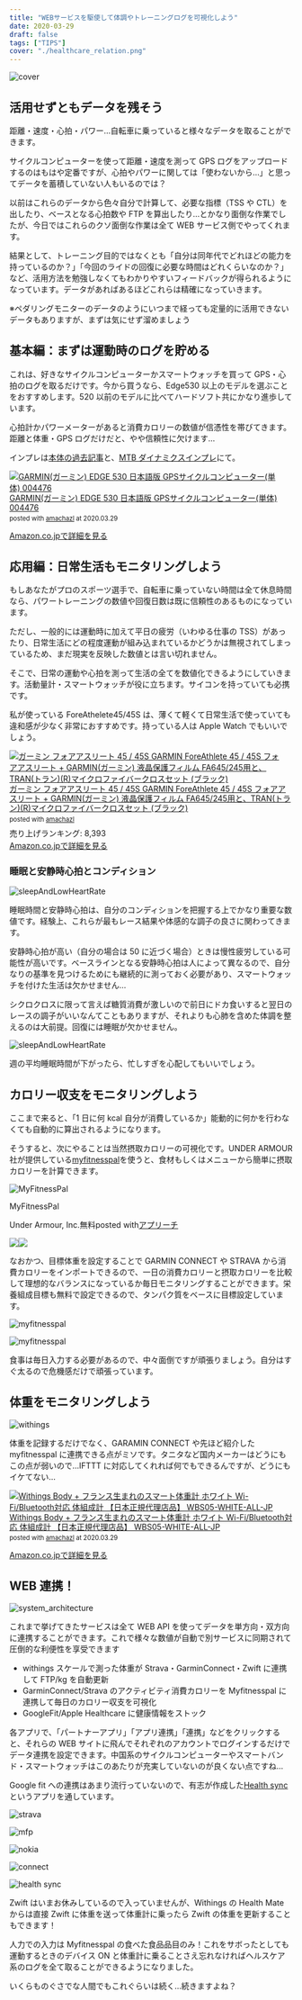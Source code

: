 ```yaml
---
title: "WEBサービスを駆使して体調やトレーニングログを可視化しよう"
date: 2020-03-29
draft: false
tags: ["TIPS"]
cover: "./healthcare_relation.png"
---
```


![cover](./healthcare_relation.png)

## 活用せずともデータを残そう

距離・速度・心拍・パワー…自転車に乗っていると様々なデータを取ることができます。

サイクルコンピューターを使って距離・速度を測って GPS ログをアップロードするのはもはや定番ですが、心拍やパワーに関しては「使わないから…」と思ってデータを蓄積していない人もいるのでは？

以前はこれらのデータから色々自分で計算して、必要な指標（TSS や CTL）を出したり、ベースとなる心拍数や FTP を算出したり…とかなり面倒な作業でしたが、今日ではこれらのクソ面倒な作業は全て WEB サービス側でやってくれます。

結果として、トレーニング目的ではなくとも「自分は同年代でどれほどの能力を持っているのか？」「今回のライドの回復に必要な時間はどれくらいなのか？」など、活用方法を勉強しなくてもわかりやすいフィードバックが得られるようになっています。データがあればあるほどこれらは精確になっていきます。

※ペダリングモニターのデータのようにいつまで経っても定量的に活用できないデータもありますが、まずは気にせず溜めましょう

## 基本編：まずは運動時のログを貯める

これは、好きなサイクルコンピューターかスマートウォッチを買って GPS・心拍のログを取るだけです。今から買うなら、Edge530 以上のモデルを選ぶことをおすすめします。520 以前のモデルに比べてハードソフト共にかなり進歩しています。

心拍計かパワーメーターがあると消費カロリーの数値が信憑性を帯びてきます。距離と体重・GPS ログだけだと、やや信頼性に欠けます…

インプレは[本体の過去記事](/post/2019/08/edge530j/)と、[MTB ダイナミクスインプレ](/post/2019/11/edge530_mtbd/)にて。

<div class="amachazl-box" style="margin-bottom:0px;"><div class="amachazl-image" style="float:left;margin:0px 12px 1px 0px;"><a href="https://www.amazon.co.jp/exec/obidos/ASIN/B07V4DG1DK/gensobunya-22/" name="amachazllink" target="_blank"><img src="https://m.media-amazon.com/images/I/41nWG3UXbVL._SL160_.jpg" alt="GARMIN(ガーミン) EDGE 530 日本語版 GPSサイクルコンピューター(単体) 004476" style="border: none;" /></a></div><div class="amachazl-info" style="line-height:120%; margin-bottom: 10px"><div class="amachazl-name" style="margin-bottom:10px;line-height:120%"><a href="https://www.amazon.co.jp/exec/obidos/ASIN/B07V4DG1DK/gensobunya-22/" name="amachazllink" target="_blank">GARMIN(ガーミン) EDGE 530 日本語版 GPSサイクルコンピューター(単体) 004476</a><div class="amachazl-powered-date" style="font-size:80%;margin-top:5px;line-height:120%">posted with <a href="https://amachazl.com/browse/B07V4DG1DK/gensobunya-22" title="GARMIN(ガーミン) EDGE 530 日本語版 GPSサイクルコンピューター(単体) 004476 - 甘茶蔓 (amachazl)" target="_blank">amachazl</a> at 2020.03.29</div></div><div class="amachazl-sub-info" style="float: left;"><div class="amachazl-link" style="margin-top: 5px"><a href="https://www.amazon.co.jp/exec/obidos/ASIN/B07V4DG1DK/gensobunya-22/" name="amachazllink" target="_blank">Amazon.co.jpで詳細を見る</a></div></div></div><div class="amachazl-footer" style="clear: left"></div></div>

## 応用編：日常生活もモニタリングしよう

もしあなたがプロのスポーツ選手で、自転車に乗っていない時間は全て休息時間なら、パワートレーニングの数値や回復日数は既に信頼性のあるものになっています。

ただし、一般的には運動時に加えて平日の疲労（いわゆる仕事の TSS）があったり、日常生活にどの程度運動が組み込まれているかどうかは無視されてしまっているため、まだ現実を反映した数値とは言い切れません。

そこで、日常の運動や心拍を測って生活の全てを数値化できるようにしていきます。活動量計・スマートウォッチが役に立ちます。サイコンを持っていても必携です。

私が使っている ForeAthelete45/45S は、薄くて軽くて日常生活で使っていても違和感が少なく非常におすすめです。持っている人は Apple Watch でもいいでしょう。

<div class="amachazl-box" style="margin-bottom:0px;"><div class="amachazl-image" style="float:left;margin:0px 12px 1px 0px;"><a href="https://www.amazon.co.jp/exec/obidos/ASIN/B07WG1QZHJ/gensobunya-22/" name="amachazllink" target="_blank"><img src="https://m.media-amazon.com/images/I/311bCYwRq4L._SL160_.jpg" alt="ガーミン フォアアスリート 45 / 45S GARMIN ForeAthlete 45 / 45S フォアアスリート + GARMIN(ガーミン) 液晶保護フィルム FA645/245用と、TRAN(トラン)(R)マイクロファイバークロスセット (ブラック)" style="border: none;" /></a></div><div class="amachazl-info" style="line-height:120%; margin-bottom: 10px"><div class="amachazl-name" style="margin-bottom:10px;line-height:120%"><a href="https://www.amazon.co.jp/exec/obidos/ASIN/B07WG1QZHJ/gensobunya-22/" name="amachazllink" target="_blank">ガーミン フォアアスリート 45 / 45S GARMIN ForeAthlete 45 / 45S フォアアスリート + GARMIN(ガーミン) 液晶保護フィルム FA645/245用と、TRAN(トラン)(R)マイクロファイバークロスセット (ブラック)</a><div class="amachazl-powered-date" style="font-size:80%;margin-top:5px;line-height:120%">posted with <a href="https://amachazl.com/browse/B07WG1QZHJ/gensobunya-22" title="ガーミン フォアアスリート 45 / 45S GARMIN ForeAthlete 45 / 45S フォアアスリート + GARMIN(ガーミン) 液晶保護フィルム FA645/245用と、TRAN(トラン)(R)マイクロファイバークロスセット (ブラック) - 甘茶蔓 (amachazl)" target="_blank">amachazl</a></div></div><div class="amachazl-detail">売り上げランキング: 8,393<br /></div><div class="amachazl-sub-info" style="float: left;"><div class="amachazl-link" style="margin-top: 5px"><a href="https://www.amazon.co.jp/exec/obidos/ASIN/B07WG1QZHJ/gensobunya-22/" name="amachazllink" target="_blank">Amazon.co.jpで詳細を見る</a></div></div></div><div class="amachazl-footer" style="clear: left"></div></div>

### 睡眠と安静時心拍とコンディション

![sleepAndLowHeartRate](./lowHeartrate.png)

睡眠時間と安静時心拍は、自分のコンディションを把握する上でかなり重要な数値です。経験上、これらが最もレース結果や体感的な調子の良さに関わってきます。

安静時心拍が高い（自分の場合は 50 に近づく場合）ときは慢性疲労している可能性が高いです。ベースラインとなる安静時心拍は人によって異なるので、自分なりの基準を見つけるためにも継続的に測っておく必要があり、スマートウォッチを付けた生活は欠かせません…

シクロクロスに限って言えば糖質消費が激しいので前日にドカ食いすると翌日のレースの調子がいいなんてこともありますが、それよりも心肺を含めた体調を整えるのは大前提。回復には睡眠が欠かせません。

![sleepAndLowHeartRate](./sleep.png)

週の平均睡眠時間が下がったら、忙しすぎを心配してもいいでしょう。

## カロリー収支をモニタリングしよう

ここまで来ると、「1 日に何 kcal 自分が消費しているか」能動的に何かを行わなくても自動的に算出されるようになります。

そうすると、次にやることは当然摂取カロリーの可視化です。UNDER ARMOUR 社が提供している[myfitnesspal](https://www.myfitnesspal.com/ja/)を使うと、食材もしくはメニューから簡単に摂取カロリーを計算できます。

<div class="appreach"><img src="https://is5-ssl.mzstatic.com/image/thumb/Purple123/v4/37/a7/b1/37a7b1fd-e53c-0f07-4454-d2dd3bbcb875/source/512x512bb.jpg" alt="MyFitnessPal" class="appreach__icon"><div class="appreach__detail"><p class="appreach__name">MyFitnessPal</p><p class="appreach__info"><span class="appreach__developper">Under Armour, Inc.</span><span class="appreach__price">無料</span><span class="appreach__posted">posted with<a href="https://mama-hack.com/app-reach/" title="アプリーチ" target="_blank" rel="nofollow">アプリーチ</a></span></p></div><div class="appreach__links"><a href="https://apps.apple.com/jp/app/myfitnesspal/id341232718?uo=4" rel="nofollow" class="appreach__aslink"><img src="https://nabettu.github.io/appreach/img/itune_ja.svg"></a><a href="https://play.google.com/store/apps/details?id=com.myfitnesspal.android" rel="nofollow" class="appreach__gplink"><img src="https://nabettu.github.io/appreach/img/gplay_ja.png"></a></div></div>

なおかつ、目標体重を設定することで GARMIN CONNECT や STRAVA から消費カロリーをインポートできるので、一日の消費カロリーと摂取カロリーを比較して理想的なバランスになっているか毎日モニタリングすることができます。栄養組成目標も無料で設定できるので、タンパク質をベースに目標設定しています。

![myfitnesspal](./mfp1.png)

![myfitnesspal](./mfp2.png)

食事は毎日入力する必要があるので、中々面倒ですが頑張りましょう。自分はすぐ太るので危機感だけで頑張っています。

## 体重をモニタリングしよう

![withings](./withings.png)

体重を記録するだけでなく、GARAMIN CONNECT や先ほど紹介した myfitnesspal に連携できる点がミソです。タニタなど国内メーカーはどうにもこの点が弱いので…IFTTT に対応してくれれば何でもできるんですが、どうにもイケてない…

<div class="amachazl-box" style="margin-bottom:0px;"><div class="amachazl-image" style="float:left;margin:0px 12px 1px 0px;"><a href="https://www.amazon.co.jp/exec/obidos/ASIN/B071ZG8JP2/gensobunya-22/" name="amachazllink" target="_blank"><img src="https://m.media-amazon.com/images/I/31Pa4HV9JyL._SL160_.jpg" alt="Withings Body + フランス生まれのスマート体重計 ホワイト Wi-Fi/Bluetooth対応 体組成計 【日本正規代理店品】 WBS05-WHITE-ALL-JP" style="border: none;" /></a></div><div class="amachazl-info" style="line-height:120%; margin-bottom: 10px"><div class="amachazl-name" style="margin-bottom:10px;line-height:120%"><a href="https://www.amazon.co.jp/exec/obidos/ASIN/B071ZG8JP2/gensobunya-22/" name="amachazllink" target="_blank">Withings Body + フランス生まれのスマート体重計 ホワイト Wi-Fi/Bluetooth対応 体組成計 【日本正規代理店品】 WBS05-WHITE-ALL-JP</a><div class="amachazl-powered-date" style="font-size:80%;margin-top:5px;line-height:120%">posted with <a href="https://amachazl.com/browse/B071ZG8JP2/gensobunya-22" title="Withings Body + フランス生まれのスマート体重計 ホワイト Wi-Fi/Bluetooth対応 体組成計 【日本正規代理店品】 WBS05-WHITE-ALL-JP - 甘茶蔓 (amachazl)" target="_blank">amachazl</a> at 2020.03.29</div></div><div class="amachazl-sub-info" style="float: left;"><div class="amachazl-link" style="margin-top: 5px"><a href="https://www.amazon.co.jp/exec/obidos/ASIN/B071ZG8JP2/gensobunya-22/" name="amachazllink" target="_blank">Amazon.co.jpで詳細を見る</a></div></div></div><div class="amachazl-footer" style="clear: left"></div></div>

## WEB 連携！

![system_architecture](./healthcare_relation.png)

これまで挙げてきたサービスは全て WEB API を使ってデータを単方向・双方向に連携することができます。これで様々な数値が自動で別サービスに同期されて圧倒的な利便性を享受できます

- withings スケールで測った体重が Strava・GarminConnect・Zwift に連携して FTP/kg を自動更新
- GarminConnect/Strava のアクティビティ消費カロリーを Myfitnesspal に連携して毎日のカロリー収支を可視化
- GoogleFit/Apple Healthcare に健康情報をストック

各アプリで、「パートナーアプリ」「アプリ連携」「連携」などをクリックすると、それらの WEB サイトに飛んでそれぞれのアカウントでログインするだけでデータ連携を設定できます。中国系のサイクルコンピューターやスマートバンド・スマートウォッチはこのあたりが充実していないのが良くない点ですね…

Google fit への連携はあまり流行っていないので、有志が作成した[Health sync](https://play.google.com/store/apps/details?id=nl.appyhapps.healthsync&hl=ja)というアプリを通しています。

![strava](./strava.png)

![mfp](./mfp.png)

![nokia](./nokia.png)

![connect](./connect.png)

![health sync](./healthsync.png)

Zwift はいまお休みしているので入っていませんが、Withings の Health Mate からは直接 Zwift に体重を送って体重計に乗ったら Zwift の体重を更新することもできます！

人力での入力は Myfitnesspal の食べた食品品目のみ！これをサボったとしても運動するときのデバイス ON と体重計に乗ることさえ忘れなければヘルスケア系のログを全て取ることができるようになりました。

いくらものぐさでな人間でもこれぐらいは続く…続きますよね？
